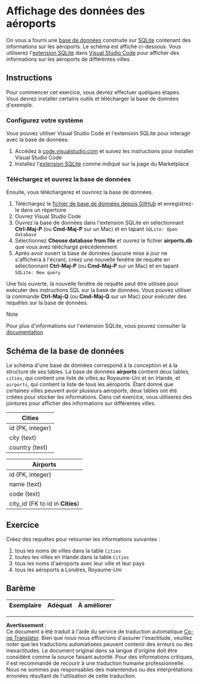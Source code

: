 <!--
CO_OP_TRANSLATOR_METADATA:
{
  "original_hash": "25b37acdfb2452917c1aa2e2ca44317a",
  "translation_date": "2025-10-24T09:51:54+00:00",
  "source_file": "2-Working-With-Data/05-relational-databases/assignment.md",
  "language_code": "fr"
}
-->
# Affichage des données des aéroports

On vous a fourni une [base de données](https://raw.githubusercontent.com/Microsoft/Data-Science-For-Beginners/main/2-Working-With-Data/05-relational-databases/airports.db) construite sur [SQLite](https://sqlite.org/index.html) contenant des informations sur les aéroports. Le schéma est affiché ci-dessous. Vous utiliserez l'[extension SQLite](https://marketplace.visualstudio.com/items?itemName=alexcvzz.vscode-sqlite&WT.mc_id=academic-77958-bethanycheum) dans [Visual Studio Code](https://code.visualstudio.com?WT.mc_id=academic-77958-bethanycheum) pour afficher des informations sur les aéroports de différentes villes.

## Instructions

Pour commencer cet exercice, vous devrez effectuer quelques étapes. Vous devrez installer certains outils et télécharger la base de données d'exemple.

### Configurez votre système

Vous pouvez utiliser Visual Studio Code et l'extension SQLite pour interagir avec la base de données.

1. Accédez à [code.visualstudio.com](https://code.visualstudio.com?WT.mc_id=academic-77958-bethanycheum) et suivez les instructions pour installer Visual Studio Code
1. Installez l'[extension SQLite](https://marketplace.visualstudio.com/items?itemName=alexcvzz.vscode-sqlite&WT.mc_id=academic-77958-bethanycheum) comme indiqué sur la page du Marketplace

### Téléchargez et ouvrez la base de données

Ensuite, vous téléchargerez et ouvrirez la base de données.

1. Téléchargez le [fichier de base de données depuis GitHub](https://raw.githubusercontent.com/Microsoft/Data-Science-For-Beginners/main/2-Working-With-Data/05-relational-databases/airports.db) et enregistrez-le dans un répertoire
1. Ouvrez Visual Studio Code
1. Ouvrez la base de données dans l'extension SQLite en sélectionnant **Ctrl-Maj-P** (ou **Cmd-Maj-P** sur un Mac) et en tapant `SQLite: Open database`
1. Sélectionnez **Choose database from file** et ouvrez le fichier **airports.db** que vous avez téléchargé précédemment
1. Après avoir ouvert la base de données (aucune mise à jour ne s'affichera à l'écran), créez une nouvelle fenêtre de requête en sélectionnant **Ctrl-Maj-P** (ou **Cmd-Maj-P** sur un Mac) et en tapant `SQLite: New query`

Une fois ouverte, la nouvelle fenêtre de requête peut être utilisée pour exécuter des instructions SQL sur la base de données. Vous pouvez utiliser la commande **Ctrl-Maj-Q** (ou **Cmd-Maj-Q** sur un Mac) pour exécuter des requêtes sur la base de données.

> [!NOTE] 
> Pour plus d'informations sur l'extension SQLite, vous pouvez consulter la [documentation](https://marketplace.visualstudio.com/items?itemName=alexcvzz.vscode-sqlite&WT.mc_id=academic-77958-bethanycheum)

## Schéma de la base de données

Le schéma d'une base de données correspond à la conception et à la structure de ses tables. La base de données **airports** contient deux tables, `cities`, qui contient une liste de villes au Royaume-Uni et en Irlande, et `airports`, qui contient la liste de tous les aéroports. Étant donné que certaines villes peuvent avoir plusieurs aéroports, deux tables ont été créées pour stocker les informations. Dans cet exercice, vous utiliserez des jointures pour afficher des informations sur différentes villes.

| Cities           |
| ---------------- |
| id (PK, integer) |
| city (text)      |
| country (text)   |

| Airports                         |
| -------------------------------- |
| id (PK, integer)                 |
| name (text)                      |
| code (text)                      |
| city_id (FK to id in **Cities**) |

## Exercice

Créez des requêtes pour retourner les informations suivantes :

1. tous les noms de villes dans la table `Cities`
1. toutes les villes en Irlande dans la table `Cities`
1. tous les noms d'aéroports avec leur ville et leur pays
1. tous les aéroports à Londres, Royaume-Uni

## Barème

| Exemplaire | Adéquat | À améliorer |
| ---------- | ------- | ----------- |

---

**Avertissement** :  
Ce document a été traduit à l'aide du service de traduction automatique [Co-op Translator](https://github.com/Azure/co-op-translator). Bien que nous nous efforcions d'assurer l'exactitude, veuillez noter que les traductions automatisées peuvent contenir des erreurs ou des inexactitudes. Le document original dans sa langue d'origine doit être considéré comme la source faisant autorité. Pour des informations critiques, il est recommandé de recourir à une traduction humaine professionnelle. Nous ne sommes pas responsables des malentendus ou des interprétations erronées résultant de l'utilisation de cette traduction.
